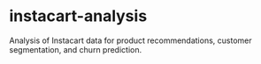 # instacart-analysis
Analysis of Instacart data for product recommendations, customer segmentation, and churn prediction.
